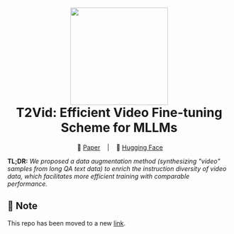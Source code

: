 
<h1 align="center">
    <img src="https://s21.ax1x.com/2024/11/25/pAhrS9s.png" width="220"/>
<br> T2Vid: Efficient Video Fine-tuning Scheme for MLLMs
</h1>

<p align="center">
       &nbsp&nbsp 📑 <a href="https://arxiv.org/pdf/2411.19951">Paper</a> &nbsp&nbsp  </a> |  &nbsp&nbsp 🤗 <a href="https://huggingface.co/collections/xjtupanda/t2vid-673f104cdaf4ac3340b15964">Hugging Face</a>&nbsp&nbsp 
</p>

**TL;DR:** *We proposed a data augmentation method (synthesizing "video" samples from long QA text data) to enrich the instruction diversity of video data, which facilitates more efficient training with comparable performance.*

## 🚨 Note

This repo has been moved to a new [link](https://github.com/VITA-MLLM/Sparrow).



